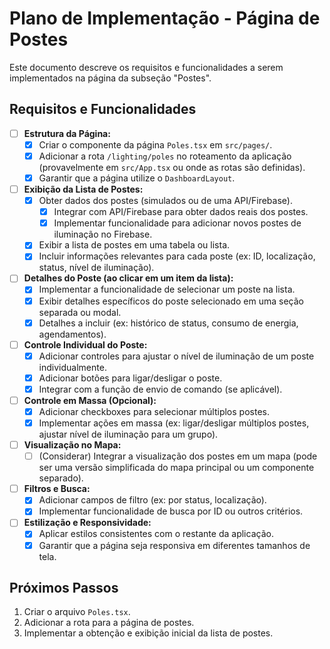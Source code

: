 # Plano de Implementação - Página de Postes

Este documento descreve os requisitos e funcionalidades a serem implementados na página da subseção "Postes".

## Requisitos e Funcionalidades

- [ ] **Estrutura da Página:**
  - [x] Criar o componente da página `Poles.tsx` em `src/pages/`.
  - [x] Adicionar a rota `/lighting/poles` no roteamento da aplicação (provavelmente em `src/App.tsx` ou onde as rotas são definidas).
  - [x] Garantir que a página utilize o `DashboardLayout`.

- [ ] **Exibição da Lista de Postes:**
  - [x] Obter dados dos postes (simulados ou de uma API/Firebase).
    - [x] Integrar com API/Firebase para obter dados reais dos postes.
    - [x] Implementar funcionalidade para adicionar novos postes de iluminação no Firebase.
  - [x] Exibir a lista de postes em uma tabela ou lista.
  - [x] Incluir informações relevantes para cada poste (ex: ID, localização, status, nível de iluminação).

- [ ] **Detalhes do Poste (ao clicar em um item da lista):**
  - [x] Implementar a funcionalidade de selecionar um poste na lista.
  - [x] Exibir detalhes específicos do poste selecionado em uma seção separada ou modal.
  - [x] Detalhes a incluir (ex: histórico de status, consumo de energia, agendamentos).

- [ ] **Controle Individual do Poste:**
  - [x] Adicionar controles para ajustar o nível de iluminação de um poste individualmente.
  - [x] Adicionar botões para ligar/desligar o poste.
  - [x] Integrar com a função de envio de comando (se aplicável).

- [ ] **Controle em Massa (Opcional):**
  - [x] Adicionar checkboxes para selecionar múltiplos postes.
  - [x] Implementar ações em massa (ex: ligar/desligar múltiplos postes, ajustar nível de iluminação para um grupo).

- [ ] **Visualização no Mapa:**
  - [ ] (Considerar) Integrar a visualização dos postes em um mapa (pode ser uma versão simplificada do mapa principal ou um componente separado).

- [ ] **Filtros e Busca:**
  - [x] Adicionar campos de filtro (ex: por status, localização).
  - [x] Implementar funcionalidade de busca por ID ou outros critérios.

- [ ] **Estilização e Responsividade:**
  - [x] Aplicar estilos consistentes com o restante da aplicação.
  - [x] Garantir que a página seja responsiva em diferentes tamanhos de tela.

## Próximos Passos

1. Criar o arquivo `Poles.tsx`.
2. Adicionar a rota para a página de postes.
3. Implementar a obtenção e exibição inicial da lista de postes.